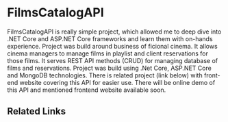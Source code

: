 # FilmsCatalogAPI
FilmsCatalogAPI is really simple project, which allowed me to deep dive into .NET Core and ASP.NET Core frameworks and learn them with on-hands experience.
Project was build around business of ficional cinema. It allows cinema managers to manage films in playlist and client reservations for those films.
It serves REST API methods (CRUD) for managing database of films and reservations.
Project was build using .Net Core, ASP.NET Core and MongoDB technologies.
There is related project (link below) with front-end website covering this API for easier use.
There will be online demo of this API and mentioned frontend website available soon.

## Related Links
